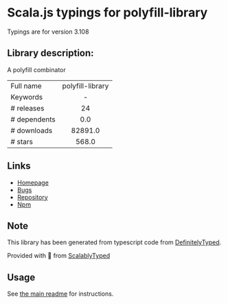 
# Scala.js typings for polyfill-library

Typings are for version 3.108

## Library description:
A polyfill combinator

|                    |                 |
| ------------------ | :-------------: |
| Full name          | polyfill-library |
| Keywords           | - |
| # releases         | 24 |
| # dependents       | 0.0 |
| # downloads        | 82891.0 |
| # stars            | 568.0 |

## Links
- [Homepage](https://github.com/financial-times/polyfill-library#readme)
- [Bugs](https://github.com/financial-times/polyfill-library/issues)
- [Repository](https://github.com/financial-times/polyfill-library)
- [Npm](https://www.npmjs.com/package/polyfill-library)
    


## Note
This library has been generated from typescript code from [DefinitelyTyped](https://definitelytyped.org).

Provided with :purple_heart: from [ScalablyTyped](https://github.com/oyvindberg/ScalablyTyped)

## Usage
See [the main readme](../../readme.md) for instructions.


